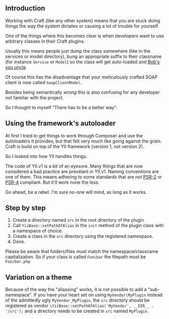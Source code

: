 ## Introduction

Working with Craft (like any other system) means that you are stuck doing things the way the system dictates or causing a lot of trouble for yourself.

One of the things where this becomes clear is when developers want to use arbitrary classes in their Craft plugins.

Usually this means people just dump the class somewhere (like in the services or model directory), bung an appropriate suffix to their classname (for instance `Service` or `Model`) so the class will get auto-loaded and [Bob's you uncle](https://en.wikipedia.org/wiki/Bob%27s_your_uncle).

Of course this has the disadvantage that your meticulously crafted SOAP client is now called `SoapClientModel`.

Besides being semantically _wrong_ this is also confusing for any developer not familiar with the project.

So I thought to myself "There has to be a better way".

## Using the framework's autoloader

At first I tried to get things to work through Composer and use the autoloaders it provides, but that felt very much like going against the grain. Craft is build on top of the YII framework (version 1, not version 2).

So I looked into how YII handles things.

The code of YII.v1 is a bit of an eyesore. Many things that are now considered a bad practice are prevelant in YII.v1.
Naming conventions are one of them. This means adhering to some standards that are _not_ [PSR-2](http://www.php-fig.org/psr/psr-2/) or [PSR-4](http://www.php-fig.org/psr/psr-4/) compliant. But it'll work none the less.

Go ahead, be a rebel. I'm sure no-one will mind, as long as it works.

## Step by step

1. Create a directory named `src` in the root directory of the plugin
2. Call `YiiBase::setPathOfAlias` in the `init` method of the plugin class with a namespace of choice.
3. Create a class in the `src` directory using the registered namespace.
4. Done.

Please be aware that folders/files _must_ match the namespace/classname capitalization. So if your class is called `Foo\bar` the filepath must be `Foo/bar.php`

## Variation on a theme

Because of the way the "aliassing" works, it is not possible to add a "sub-namespace". If you have your heart set on using `MyVendor\MyPlugin` instead of the admittedly ugly `MyVendor_MyPlugin`, the `src` directory should be registered as vendor `\YiiBase::setPathOfAlias('MyVendor', __DIR__ . '/src');` and a directory needs to be created in `src` named `MyPlugin`.
